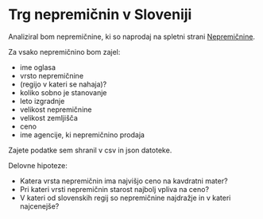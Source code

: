 Trg nepremičnin v Sloveniji
============================

Analiziral bom nepremičnine, ki so naprodaj na spletni strani
[Nepremičnine](https://www.nepremicnine.net/oglasi-prodaja/slovenija/).

Za vsako nepremičnino bom zajel:
* ime oglasa
* vrsto nepremičnine
* (regijo v kateri se nahaja)?
* koliko sobno je stanovanje
* leto izgradnje
* velikost nepremičnine
* velikost zemljišča
* ceno
* ime agencije, ki nepremičnino prodaja

Zajete podatke sem shranil v csv in json datoteke.

Delovne hipoteze:
* Katera vrsta nepremičnin ima najvišjo ceno na kavdratni mater?
* Pri kateri vrsti nepremičnin starost najbolj vpliva na ceno?
* V kateri od slovenskih regij so nepremičnine najdražje in v kateri najcenejše?


